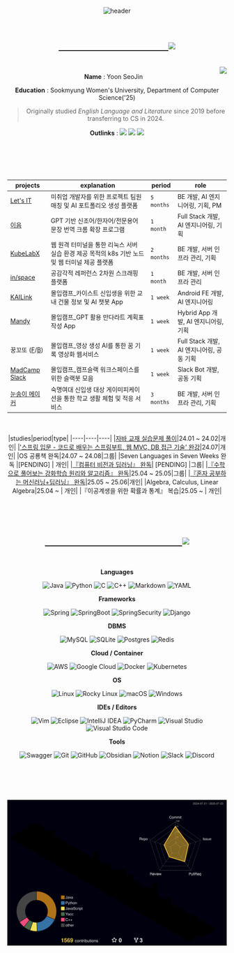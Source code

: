 <div align="center">

![header](https://capsule-render.vercel.app/api?type=waving&color=0:7F7FD5,50:86A8E7,100:91EAE4&customColorList=&height=300&section=header&text=🐬&fontSize=90)
</div>
<br>

<h2 align="center">
  
  <a href="https://git.io/typing-svg">
    &emsp;&emsp;&emsp;&emsp;&emsp;&emsp;&emsp;&emsp;&emsp;&emsp;&emsp;&emsp;<img src="https://readme-typing-svg.demolab.com?font=Pacifico&pause=1000&color=8DCCF7&random=false&width=435&lines=%F0%9F%90%AC+Bio">
  </a>
</h2>

<br>
<img align='right' src="http://mazassumnida.wtf/api/v2/generate_badge?boj=yoon0509"> 
<div align="center">

**Name** : Yoon SeoJin

**Education** : Sookmyung Women's University, Department of Computer Science('25)
>Originally studied *English Language and Literature* since 2019 before transferring to CS in 2024.

**Outlinks** : <a href="https://drive.google.com/file/d/1Fss8uioOOyMPk2F0BuVFAXxgxLZWeMiU/preview" target="_blank"><img src="https://img.shields.io/badge/CV-white?style=plastic&logo=latex&logoColor=white&color=D82C20"></a> <a href=""><img src="https://img.shields.io/badge/Notion-%23000000.svg?style=plastic&logo=notion&logoColor=white"/></a> <a href="https://velog.io/@y00nsj"><img src="https://img.shields.io/badge/velog-20C997.svg?style=plastic&logo=velog&logoColor=white"/></a> 
<br>
<br>
<br>
<br>
<br>
<br>


|projects|explanation|period|role|
|----|----|----|----|
|[Let's IT](https://github.com/LetsIT-BE)|미취업 개발자를 위한 프로젝트 팀원 매칭 및 AI 포트폴리오 생성 플랫폼|`5 months`|BE 개발, AI 엔지니어링, 기획, PM|
|[이음](https://github.com/Y00NSJ/AIF24-2)|GPT 기반 신조어/한자어/전문용어 문장 번역 크롬 확장 프로그램|`1 month`|Full Stack 개발, AI 엔지니어링, 기획|
|[KubeLabX](https://github.com/KubeLabX)|웹 원격 터미널을 통한 리눅스 서버 실습 환경 제공 목적의 k8s 기반 노드 및 웹 터미널 제공 플랫폼|`2 months`|BE 개발, 서버 인프라 관리, 기획|
|[in/space](https://github.com/2024-2-SOLUX-in-space/inspace-backend)|공감각적 레퍼런스 2차원 스크래핑 플랫폼|`1 month`|BE 개발, 서버 인프라 관리|
|[KAILink](https://github.com/jmnew03/KAILink)|몰입캠프_카이스트 신입생을 위한 교내 건물 정보 및 AI 챗봇 App|`1 week`|Android FE 개발, AI 엔지니어링|
|[Mandy](https://github.com/Y00NSJ/Mandy_FE_expo)|몰입캠프_GPT 활용 만다라트 계획표 작성 App|`1 week`|Hybrid App 개발, AI 엔지니어링, 기획|
|꿍꼬또 ([F](https://github.com/Y00NSJ/kkd-FE "레포지토리 바로가기")/[B](https://github.com/Y00NSJ/kkd-BE))|몰입캠프_영상 생성 AI를 통한 꿈 기록 영상화 웹서비스|`1 week`|Full Stack 개발, AI 엔지니어링, 공동 기획|
|[MadCamp Slack](https://github.com/KangGunn/Madcamp_Week4)|몰입캠프_캠프슬랙 워크스페이스를 위한 슬랙봇 모음|`1 week`|Slack Bot 개발, 공동 기획|
|[눈송이 메이커](https://github.com/SnowFlakeMaker)|숙명여대 신입생 대상 게이미피케이션을 통한 학교 생활 체험 및 적응 서비스 |`3 months`|BE 개발, 서버 인프라 관리, 기획|


<br><br>
|studies|period|type|
|----|----|----|
|[자바 교재 실습문제 풀이](https://github.com/Y00NSJ/2023-2.Java)|24.01 ~ 24.02|개인|
|['스프링 입문 - 코드로 배우는 스프링부트, 웹 MVC, DB 접근 기술' 완강](https://github.com/Y00NSJ/spring_intro.inflearn)|24.07|개인|
|OS 공룡책 완독|24.07 ~ 24.08|그룹|
|Seven Languages in Seven Weeks 완독 |[PENDING] | 개인|
|[『컴퓨터 비전과 딥러닝』 완독](https://github.com/Y00NSJ/CV-DL)| [PENDING] |그룹|
|[『수학으로 풀어보는 강화학습 원리와 알고리즘』 완독](https://github.com/Y00NSJ/RL)|25.04 ~ 25.05|그룹|
|[『혼자 공부하는 머신러닝+딥러닝』 완독](https://github.com/Y00NSJ/MLDL_intro)|25.05 ~ 25.06|개인|
|Algebra, Calculus, Linear Algebra|25.04 ~ | 개인|
|『이공계생을 위한 확률과 통계』 복습|25.05 ~ | 개인|

<br><br><br>

<h2 align="center">
  
  <a href="https://git.io/typing-svg">
&emsp;&emsp;&emsp;&emsp;&emsp;&emsp;&emsp;&emsp;&emsp;&emsp;&emsp;&emsp;&emsp;&emsp;&emsp;<img src="https://readme-typing-svg.demolab.com?font=Pacifico&pause=1000&color=8DCCF7&random=false&width=435&lines=%F0%9F%92%BB+Skills">
  </a>
</h2>
<br>

**Languages**

  ![Java](https://img.shields.io/badge/java-%23ED8B00.svg?style=plastic&logo=openjdk&logoColor=white) ![Python](https://img.shields.io/badge/python-3670A0?style=plastic&logo=python&logoColor=ffdd54) ![C](https://img.shields.io/badge/c-%2300599C.svg?style=plastic&logo=c&logoColor=white) ![C++](https://img.shields.io/badge/c++-%2300599C.svg?style=plastic&logo=c%2B%2B&logoColor=white) ![Markdown](https://img.shields.io/badge/markdown-%23000000.svg?style=plastic&logo=markdown&logoColor=white) ![YAML](https://img.shields.io/badge/yaml-%23ffffff.svg?style=plastic&logo=yaml&logoColor=151515)

**Frameworks**

  ![Spring](https://img.shields.io/badge/spring-%236DB33F.svg?style=plastic&logo=spring&logoColor=white) ![SpringBoot](https://img.shields.io/badge/springboot-6DB33F?style=plastic&logo=springboot&logoColor=white) ![SpringSecurity](https://img.shields.io/badge/springsecurity-6DB33F?style=plastic&logo=springsecurity&logoColor=white) ![Django](https://img.shields.io/badge/django-%23092E20.svg?style=plastic&logo=django&logoColor=white)

**DBMS**

  ![MySQL](https://img.shields.io/badge/mysql-4479A1.svg?style=plastic&logo=mysql&logoColor=white) ![SQLite](https://img.shields.io/badge/sqlite-%2307405e.svg?style=plastic&logo=sqlite&logoColor=white) ![Postgres](https://img.shields.io/badge/postgres-%23316192.svg?style=plastic&logo=postgresql&logoColor=white) ![Redis](https://img.shields.io/badge/redis-%23DD0031.svg?style=plastic&logo=redis&logoColor=white)

**Cloud / Container**

  ![AWS](https://img.shields.io/badge/AWS-%23FF9900.svg?style=plastic&logo=amazon-aws&logoColor=white) ![Google Cloud](https://img.shields.io/badge/GoogleCloud-%234285F4.svg?style=plastic&logo=google-cloud&logoColor=white) ![Docker](https://img.shields.io/badge/docker-%230db7ed.svg?style=plastic&logo=docker&logoColor=white) ![Kubernetes](https://img.shields.io/badge/kubernetes-%23326ce5.svg?style=plastic&logo=kubernetes&logoColor=white)


**OS**

  ![Linux](https://img.shields.io/badge/Linux-FCC624?style=plastic&logo=linux&logoColor=black) ![Rocky Linux](https://img.shields.io/badge/-Rocky%20Linux-%2310B981?style=plastic&logo=rockylinux&logoColor=white) ![macOS](https://img.shields.io/badge/mac%20os-000000?style=plastic&logo=macos&logoColor=F0F0F0) ![Windows](https://img.shields.io/badge/Windows-0078D6?style=plastic&logo=windows&logoColor=white)


**IDEs / Editors**

  ![Vim](https://img.shields.io/badge/VIM-%2311AB00.svg?style=plastic&logo=vim&logoColor=white) ![Eclipse](https://img.shields.io/badge/Eclipse-FE7A16.svg?style=plastic&logo=Eclipse&logoColor=white) ![IntelliJ IDEA](https://img.shields.io/badge/IntelliJIDEA-000000.svg?style=plastic&logo=intellij-idea&logoColor=white) ![PyCharm](https://img.shields.io/badge/pycharm-143?style=plastic&logo=pycharm&logoColor=black&color=black&labelColor=green) ![Visual Studio](https://img.shields.io/badge/Visual%20Studio-5C2D91.svg?style=plastic&logo=visual-studio&logoColor=white) ![Visual Studio Code](https://img.shields.io/badge/Visual%20Studio%20Code-0078d7.svg?style=plastic&logo=visual-studio-code&logoColor=white)


**Tools**

  ![Swagger](https://img.shields.io/badge/-Swagger-%23Clojure?style=plastic&logo=swagger&logoColor=white) ![Git](https://img.shields.io/badge/git-%23F05033.svg?style=plastic&logo=git&logoColor=white) ![GitHub](https://img.shields.io/badge/github-%23121011.svg?style=plastic&logo=github&logoColor=white)
  ![Obsidian](https://img.shields.io/badge/Obsidian-%23483699.svg?style=plastic&logo=obsidian&logoColor=white) ![Notion](https://img.shields.io/badge/Notion-%23000000.svg?style=plastic&logo=notion&logoColor=white)  ![Slack](https://img.shields.io/badge/Slack-4A154B?style=plastic&logo=slack&logoColor=white) ![Discord](https://img.shields.io/badge/Discord-%235865F2.svg?style=plastic&logo=discord&logoColor=white) 
</div>

<br>
<br>
<br>
<h2></h2>

![](./profile-3d-contrib/profile-night-rainbow.svg)

<!-- badges -->


<!-- links -->



<!--
**Y00NSJ/Y00NSJ** is a ✨ _special_ ✨ repository because its `README.md` (this file) appears on your GitHub profile.

Here are some ideas to get you started:

- 🔭 I’m currently working on ...
- 🌱 I’m currently learning ...
- 👯 I’m looking to collaborate on ...
- 🤔 I’m looking for help with ...
- 💬 Ask me about ...
- 📫 How to reach me: ...
- 😄 Pronouns: ...
- ⚡ Fun fact: ...
-->
